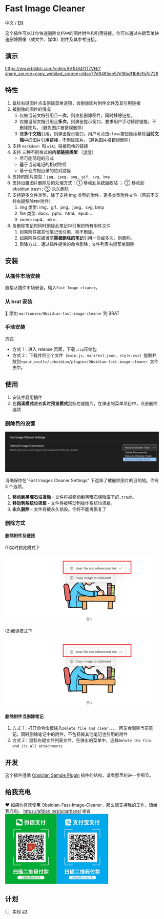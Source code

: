 # Fast Image Cleaner

中文 / [EN](./README.md)

这个插件可以让你快速删除文档中的图片附件和引用链接。你可以通过右键菜单快速删除图像（或文件、媒体）附件及其参考链接。

## 演示

https://www.bilibili.com/video/BV1U8411T7VH/?share_source=copy_web&vd_source=ddac77d9485ee57e18bdf1b8e1b7c728

## 特性

1. 鼠标右键图片点击删除菜单选项，会删除图片附件文件及其引用链接
2. 被删除的图片的情况
    1. 仅被当前文档引用且**一次**，则直接删除图片，同时移除链接。
    2. 仅被当前文档引用且**多次**，则弹出提示窗口，要求用户手动移除链接，不删除图片。（避免图片被错误删除）
    3. 被**多个文档**引用，则弹出提示窗口，用户可点击`close`按钮继续移除**当前文档**中的图片引用链接，不删除图片。（避免图片被错误删除）
3. 支持 `markdown `和 `wiki `链接风格的链接
4. 支持 三种不同格式的**内部链接类型** （[详情](https://help.obsidian.md/Linking+notes+and+files/Internal+links)）
    - 尽可能简短的形式
    - 基于当前笔记的相对路径
    - 基于仓库根目录的绝对路径
5. 支持的图片类型：`jpg, jpeg, png, gif, svg, bmp`
6. 支持设置图片删除后的处理方式：① 移动到系统回收站 ； ② 移动到 obsidian trash ; ③ 永久删除
7. 支持更多文件类型，除了支持 img 类型的附件，更多类型附件文件（目前不支持右键移除`PDF`附件）
    1. img 类型: img、gif、png、jpeg、svg, bmp
    2. file 类型: docx、pptx、html、epub...
    3. video: mp4、mkv...
8. 当删除笔记时同时删除此笔记中引用的所有附件文件
    1. 如果附件被其他笔记也引用，则不删除。
    2. 如果附件仅被当前**需被删除的笔记**引用一次或多次，则删除。
    3. 删除方式：通过插件提供的命令删除 ; 文件列表右键菜单删除

## 安装

### 从插件市场安装

直接从插件市场安装，输入`Fast Image cleaner`。

### 从 brat 安装

👦 添加 `martinniee/Obsidian-fast-image-cleaner` 到 BRAT

### 手动安装

方式

-   方式 1：进入 release 页面，下载`.zip`压缩包
-   方式 2：下载并将三个文件（`main.js`、`manifest.json`、`style.css`）提取并放到`<your_vault>/.obsidian/plugins/Obsidian-fast-image-cleaner `文件夹中。

## 使用

1. 安装并启用插件
2. 在**阅读模式**或者**实时预览模式**鼠标右键图片，在弹出的菜单项目中，点击删除选项

### 删除目的设置

![image-20230209180042264](assets/README-images/image-20230209180042264.png)

请确保你在"Fast Images Cleaner Settings" 下选择了被删除图片的目的地。你有 3 个选项。

1. **移动到黑曜石垃圾桶** - 文件将被移动到黑曜石保险库下的`.trash`。
2. **移动到系统垃圾箱** - 文件将被移动到操作系统垃圾箱。
3. **永久删除** - 文件将被永久销毁。你将不能再恢复了

### 删除方式

#### 删除附件及链接

(1)实时预览模式下

![image-20230215115818647](assets/ZH-images/image-20230215115818647.png)

(2)阅读模式下

![image-20230215115818647](assets/ZH-images/image-20230215115818647.png)

#### 删除附件当删除笔记

1. 方式 1：打开命令命板输入`Delete file and clear...`，回车会删除当前笔记，同时删除笔记中的附件，不包括被其他笔记也引用的附件
2. 方式 2：鼠标右键文件列表文件，在弹出的菜单中，选择`Delete the file and its all attachments`

## 开发

这个插件遵循 [Obsidian Sample Plugin](https://github.com/obsidianmd/obsidian-sample-plugin) 插件的结构，请看那里的进一步细节。

## 给我充电

❤ 如果你喜欢使用 Obsidian-Fast-Image-Cleaner，那么请支持我的工作，请给我充电。
https://afdian.net/a/nathanel 或者
<img src="assets/ZH-images/微信支付宝二合一收款码.jpg" alt="微信支付宝二合一收款码" style="zoom: 33%;" />

## 计划

-   [ ] 实现 [#3](https://github.com/martinniee/Obsidian-fast-image-cleaner/issues/3)
